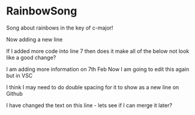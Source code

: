 # RainbowSong

Song about rainbows in the key of c-major!

Now adding a new line

If I added more code into line 7 then does it make all of the below not look like a good change?

I am adding more information on 7th Feb 
Now I am going to edit this again but in VSC

I think I may need to do double spacing for it to show as a new line on Github

I have changed the text on this line - lets see if I can merge it later?



    
